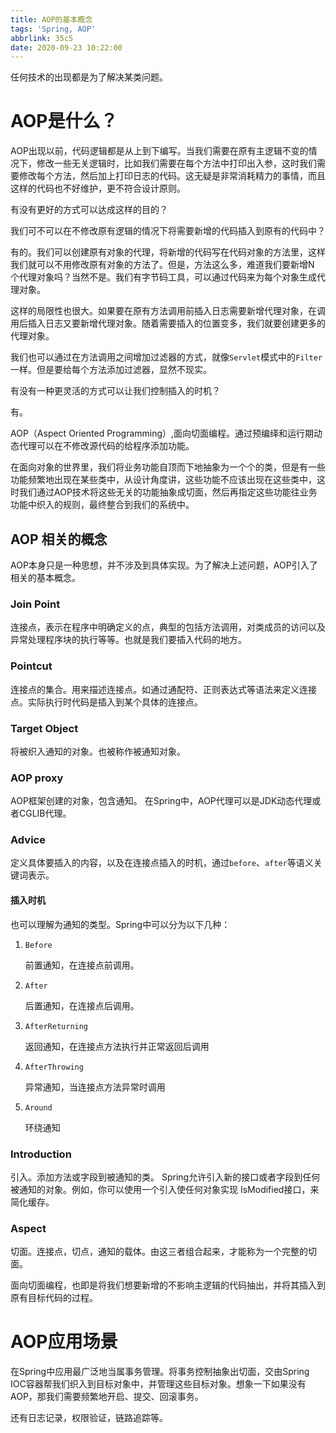 ```yaml
---
title: AOP的基本概念
tags: 'Spring, AOP'
abbrlink: 35c5
date: 2020-09-23 10:22:00
---
```


任何技术的出现都是为了解决某类问题。

# AOP是什么？

AOP出现以前，代码逻辑都是从上到下编写。当我们需要在原有主逻辑不变的情况下，修改一些无关逻辑时，比如我们需要在每个方法中打印出入参，这时我们需要修改每个方法，然后加上打印日志的代码。这无疑是非常消耗精力的事情，而且这样的代码也不好维护，更不符合设计原则。

有没有更好的方式可以达成这样的目的？

我们可不可以在不修改原有逻辑的情况下将需要新增的代码插入到原有的代码中？

有的。我们可以创建原有对象的代理，将新增的代码写在代码对象的方法里，这样我们就可以不用修改原有对象的方法了。但是，方法这么多，难道我们要新增N 个代理对象吗？当然不是。我们有字节码工具，可以通过代码来为每个对象生成代理对象。

这样的局限性也很大。如果要在原有方法调用前插入日志需要新增代理对象，在调用后插入日志又要新增代理对象。随着需要插入的位置变多，我们就要创建更多的代理对象。

我们也可以通过在方法调用之间增加过滤器的方式，就像`Servlet`模式中的`Filter`一样。但是要给每个方法添加过滤器，显然不现实。

有没有一种更灵活的方式可以让我们控制插入的时机？

有。

AOP（Aspect Oriented Programming）,面向切面编程。通过预编绎和运行期动态代理可以在不修改源代码的给程序添加功能。

在面向对象的世界里，我们将业务功能自顶而下地抽象为一个个的类，但是有一些功能频繁地出现在某些类中，从设计角度讲，这些功能不应该出现在这些类中，这时我们通过AOP技术将这些无关的功能抽象成切面，然后再指定这些功能往业务功能中织入的规则，最终整合到我们的系统中。



## AOP 相关的概念

AOP本身只是一种思想，并不涉及到具体实现。为了解决上述问题，AOP引入了相关的基本概念。

### Join Point

连接点，表示在程序中明确定义的点，典型的包括方法调用，对类成员的访问以及异常处理程序块的执行等等。也就是我们要插入代码的地方。

### Pointcut

连接点的集合。用来描述连接点。如通过通配符、正则表达式等语法来定义连接点。实际执行时代码是插入到某个具体的连接点。

### Target Object

将被织入通知的对象。也被称作被通知对象。

### AOP proxy

AOP框架创建的对象，包含通知。 在Spring中，AOP代理可以是JDK动态代理或者CGLIB代理。

### Advice

定义具体要插入的内容，以及在连接点插入的时机，通过`before`、`after`等语义关键词表示。

#### 插入时机

也可以理解为通知的类型。Spring中可以分为以下几种：

1. `Before`

   前置通知，在连接点前调用。

2. `After`

   后置通知，在连接点后调用。
   
3. `AfterReturning`

   返回通知，在连接点方法执行并正常返回后调用

4. `AfterThrowing`

   异常通知，当连接点方法异常时调用

5. `Around`

   环绕通知

### Introduction

引入。添加方法或字段到被通知的类。 Spring允许引入新的接口或者字段到任何被通知的对象。例如，你可以使用一个引入使任何对象实现 IsModified接口，来简化缓存。

### Aspect

切面。连接点，切点，通知的载体。由这三者组合起来，才能称为一个完整的切面。

面向切面编程，也即是将我们想要新增的不影响主逻辑的代码抽出，并将其插入到原有目标代码的过程。

# AOP应用场景

在Spring中应用最广泛地当属事务管理。将事务控制抽象出切面，交由Spring IOC容器帮我们织入到目标对象中，并管理这些目标对象。想象一下如果没有AOP，那我们需要频繁地开启、提交、回滚事务。

还有日志记录，权限验证，链路追踪等。